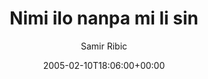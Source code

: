 ---
title: 'Nimi ilo nanpa mi li sin'
posts: 1
hash: 't378'
author: 'Samir Ribic'
date: 2005-02-10T18:06:00+00:00
sources:
  - http://forums.tokipona.org/viewtopic.php%3Ft=378.html
---